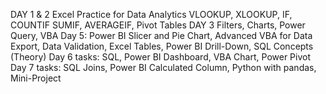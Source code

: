 DAY 1 & 2 
Excel Practice for Data Analytics
VLOOKUP, XLOOKUP, IF, COUNTIF
SUMIF, AVERAGEIF, Pivot Tables DAY 3 Filters, Charts, Power Query, VBA
Day 5:
Power BI Slicer and Pie Chart, Advanced VBA for Data Export, Data Validation, Excel Tables, Power BI Drill-Down, SQL Concepts (Theory)
Day 6 tasks:
SQL, Power BI Dashboard, VBA Chart, Power Pivot
Day 7 tasks:
SQL Joins, Power BI Calculated Column, Python with pandas, Mini-Project
